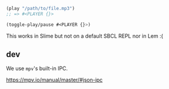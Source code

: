 

```lisp
(play "/path/to/file.mp3")
;; => #<PLAYER {}>

(toggle-play/pause #<PLAYER {}>)
```

This works in Slime but not on a default SBCL REPL nor in Lem :(

## dev

We use `mpv`'s built-in IPC.

https://mpv.io/manual/master/#json-ipc
